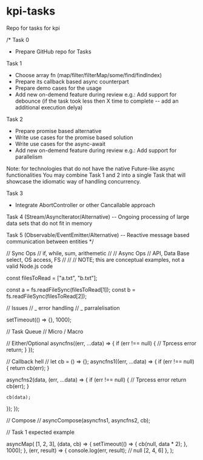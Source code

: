 # kpi-tasks

Repo for tasks for kpi

/\*
Task 0

- Prepare GitHub repo for Tasks

Task 1

- Choose array fn (map/filter/filterMap/some/find/findIndex)
- Prepare its callback based async counterpart
- Prepare demo cases for the usage
- Add new on-demend feature during review
  e.g.: Add support for debounce (if the task took less then X time to
  complete -- add an additional execution delya)

Task 2

- Prepare promise based alternative
- Write use cases for the promise based solution
- Write use cases for the async-await
- Add new on-demend feature during review
  e.g.: Add support for parallelism

Note: for technologies that do not have the native Future-like async functionalities
You may combine Task 1 and 2 into a single Task that will showcase the idiomatic way of handling concurrency.

Task 3

- Integrate AbortController or other Cancallable approach

Task 4 (Stream/AsyncIterator/Alternative) -- Ongoing processing of large data sets that do not fit in memory

Task 5 (Observable/EventEmitter/Alternative) -- Reactive message based communication between entities
\*/

// Sync Ops
// if, while, sum, arithemetic
//
// Async Ops
// API, Data Base select, OS access, FS
//
//
// NOTE; this are conceptual examples, not a valid Node.js code

const filesToRead = ["a.txt", "b.txt"];

const a = fs.readFileSync(filesToRead[1]);
const b = fs.readFileSync(filesToRead[2]);

// Issues
// _ error handling
// _ parralelisation

setTimeout(() => {}, 1000);

// Task Queue
// Micro / Macro

// Either/Optional
asyncfns((err, ...data) => {
if (err !== null) {
// Tprcess error
return;
}
});

// Callback hell
//
let cb = () => {};
asyncfns1((err, ...data) => {
if (err !== null) {
return cb(err);
}

asyncfns2(data, (err, ...data) => {
if (err !== null) {
// Tprcess error
return cb(err);
}

    cb(data);

});
});

// Compose
//
asyncCompose(asyncfns1, asyncfns2, cb);

// Task 1 expected example

asyncMap(
[1, 2, 3],
(data, cb) => {
setTimeout(() => {
cb(null, data \* 2);
}, 1000);
},
(err, result) => {
console.log(err, result); // null [2, 4, 6]
},
);
